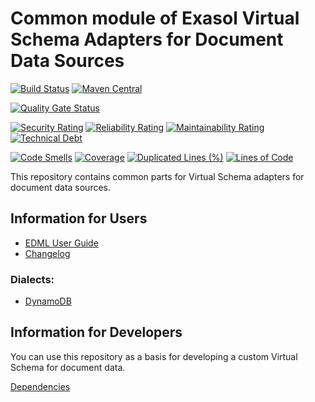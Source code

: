 # Common module of Exasol Virtual Schema Adapters for Document Data Sources

[![Build Status](https://travis-ci.com/exasol/virtual-schema-common-document.svg?branch=main)](https://travis-ci.com/exasol/virtual-schema-common-document)
[![Maven Central](https://img.shields.io/maven-central/v/com.exasol/virtual-schema-common-document)](https://search.maven.org/artifact/com.exasol/virtual-schema-common-document)

[![Quality Gate Status](https://sonarcloud.io/api/project_badges/measure?project=com.exasol%3Avirtual-schema-common-document&metric=alert_status)](https://sonarcloud.io/dashboard?id=com.exasol%3Avirtual-schema-common-document)

[![Security Rating](https://sonarcloud.io/api/project_badges/measure?project=com.exasol%3Avirtual-schema-common-document&metric=security_rating)](https://sonarcloud.io/dashboard?id=com.exasol%3Avirtual-schema-common-document)
[![Reliability Rating](https://sonarcloud.io/api/project_badges/measure?project=com.exasol%3Avirtual-schema-common-document&metric=reliability_rating)](https://sonarcloud.io/dashboard?id=com.exasol%3Avirtual-schema-common-document)
[![Maintainability Rating](https://sonarcloud.io/api/project_badges/measure?project=com.exasol%3Avirtual-schema-common-document&metric=sqale_rating)](https://sonarcloud.io/dashboard?id=com.exasol%3Avirtual-schema-common-document)
[![Technical Debt](https://sonarcloud.io/api/project_badges/measure?project=com.exasol%3Avirtual-schema-common-document&metric=sqale_index)](https://sonarcloud.io/dashboard?id=com.exasol%3Avirtual-schema-common-document)

[![Code Smells](https://sonarcloud.io/api/project_badges/measure?project=com.exasol%3Avirtual-schema-common-document&metric=code_smells)](https://sonarcloud.io/dashboard?id=com.exasol%3Avirtual-schema-common-document)
[![Coverage](https://sonarcloud.io/api/project_badges/measure?project=com.exasol%3Avirtual-schema-common-document&metric=coverage)](https://sonarcloud.io/dashboard?id=com.exasol%3Avirtual-schema-common-document)
[![Duplicated Lines (%)](https://sonarcloud.io/api/project_badges/measure?project=com.exasol%3Avirtual-schema-common-document&metric=duplicated_lines_density)](https://sonarcloud.io/dashboard?id=com.exasol%3Avirtual-schema-common-document)
[![Lines of Code](https://sonarcloud.io/api/project_badges/measure?project=com.exasol%3Avirtual-schema-common-document&metric=ncloc)](https://sonarcloud.io/dashboard?id=com.exasol%3Avirtual-schema-common-document)


This repository contains common parts for Virtual Schema adapters for document data sources.

## Information for Users

* [EDML User Guide](doc/user_guide/edml_user_guide.md)
* [Changelog](doc/changes/changelog.md)

### Dialects:
 
* [DynamoDB](https://github.com/exasol/dynamodb-virtual-schema)

## Information for Developers

You can use this repository as a basis for developing a custom Virtual Schema for document data.

[Dependencies](./NOTICE)

[edml-doc]: https://exasol.github.io/virtual-schema-common-ducument/schema_doc/edml_1.1.0/index.html
